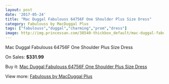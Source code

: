```yaml
---
layout: post
date: '2017-05-24'
title: "Mac Duggal Fabulouss 64756F One Shoulder Plus Size Dress"
category: Fabulouss by MacDuggal Plus
tags: ["fabulouss","duggal","charming","prom","dress"]
image: http://img.princessan.com/38540-thickbox_default/mac-duggal-fabulouss-64756f-one-shoulder-plus-size-dress.jpg
---
```

Mac Duggal Fabulouss 64756F One Shoulder Plus Size Dress

On Sales: **$331.99**
<a href="https://www.princessan.com/en/17830-mac-duggal-fabulouss-64756f-one-shoulder-plus-size-dress.html"><amp-img layout="responsive" width="600" height="600" src="//img.princessan.com/38540-thickbox_default/mac-duggal-fabulouss-64756f-one-shoulder-plus-size-dress.jpg" alt="Mac Duggal Fabulouss 64756F One Shoulder Plus Size Dress 0" /></a>
<a href="https://www.princessan.com/en/17830-mac-duggal-fabulouss-64756f-one-shoulder-plus-size-dress.html"><amp-img layout="responsive" width="600" height="600" src="//img.princessan.com/38541-thickbox_default/mac-duggal-fabulouss-64756f-one-shoulder-plus-size-dress.jpg" alt="Mac Duggal Fabulouss 64756F One Shoulder Plus Size Dress 1" /></a>

Buy it: [Mac Duggal Fabulouss 64756F One Shoulder Plus Size Dress](https://www.princessan.com/en/17830-mac-duggal-fabulouss-64756f-one-shoulder-plus-size-dress.html "Mac Duggal Fabulouss 64756F One Shoulder Plus Size Dress")

View more: [Fabulouss by MacDuggal Plus](https://www.princessan.com/en/154- "Fabulouss by MacDuggal Plus")
